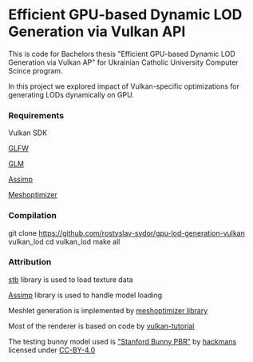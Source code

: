 # Efficient GPU-based Dynamic LOD Generation via Vulkan API

This is code for Bachelors thesis "Efficient GPU-based Dynamic LOD Generation via Vulkan AP" for Ukrainian Catholic University Computer Scince program.

In this project we explored impact of Vulkan-specific optimizations for generating LODs dynamically on GPU.

### Requirements

Vulkan SDK

[GLFW](https://github.com/glfw/glfw)

[GLM](https://github.com/g-truc/glm)

[Assimp](https://github.com/assimp/assimp)

[Meshoptimizer](https://github.com/zeux/meshoptimizer)

### Compilation

git clone https://github.com/rostyslav-sydor/gpu-lod-generation-vulkan vulkan_lod
cd vulkan_lod
make all

### Attribution

[stb](https://github.com/nothings/stb) library is used to load texture data

[Assimp](https://github.com/assimp/assimp) library is used to handle model loading

Meshlet generation is implemented by [meshoptimizer library](https://github.com/zeux/meshoptimizer)

Most of the renderer is based on code by [vulkan-tutorial](https://vulkan-tutorial.com/)

The testing bunny model used is ["Stanford Bunny PBR"](https://sketchfab.com/3d-models/stanford-bunny-pbr-42c9bdc4d27a418daa19b2d5ff690095) by [hackmans](https://sketchfab.com/hackmans) licensed under [CC-BY-4.0](http://creativecommons.org/licenses/by/4.0/)